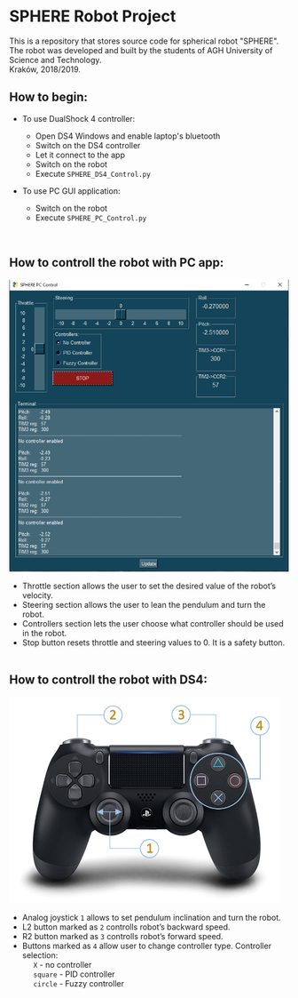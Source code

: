 # SPHERE Robot Project

This is a repository that stores source code for spherical robot "SPHERE".  
The robot was developed and built by the students of AGH University of Science and Technology.   
Kraków, 2018/2019. 

## How to begin:

- To use DualShock 4 controller:
  - Open DS4 Windows and enable laptop's bluetooth 
  - Switch on the DS4 controller
  - Let it connect to the app
  - Switch on the robot
  - Execute `SPHERE_DS4_Control.py`
&nbsp;    

- To use PC GUI application: 
  - Switch on the robot
  - Execute `SPHERE_PC_Control.py`

&nbsp;  

## How to controll the robot with PC app:

![PC Control app](/Pictures/GUI3.PNG "Dual Shock 4")

* Throttle section allows the user to set the desired value of the robot’s velocity.  
* Steering section allows the user to lean the pendulum and turn the robot.  
* Controllers section lets the user choose what controller should be used in the robot.  
* Stop button resets throttle and steering values to 0. It is a safety button.    
&nbsp;    
  
## How to controll the robot with DS4:

![Dual Shock 4 controlls](/Pictures/DS4_resized.PNG "Dual Shock 4")
  
* Analog joystick `1` allows to set pendulum inclination and turn the robot.  
* L2 button marked as `2` controlls robot’s backward speed.  
* R2 button marked as `3` controlls robot’s forward speed.  
* Buttons marked as `4` allow user to change controller type. Controller selection:   
&nbsp;&nbsp;&nbsp;&nbsp; `X` - no controller  
&nbsp;&nbsp;&nbsp;&nbsp; `square` - PID controller   
&nbsp;&nbsp;&nbsp;&nbsp; `circle` - Fuzzy controller  
